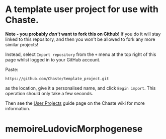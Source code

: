 # A template user project for use with Chaste.

**Note - you probably *don't* want to fork this on Github!**
If you do it will stay linked to this repository, and then you won't be allowed to fork any more similar projects!

Instead, select `Import repository` from the `+` menu at the top right of this page whilst logged in to your GitHub account.

Paste:

    https://github.com/Chaste/template_project.git

as the location, give it a personalised name, and click `Begin import`.  This operation should only take a few seconds.

Then see the [User Projects](https://chaste.cs.ox.ac.uk/trac/wiki/ChasteGuides/UserProjects) guide page on the Chaste wiki for more information.
# memoireLudovicMorphogenese
